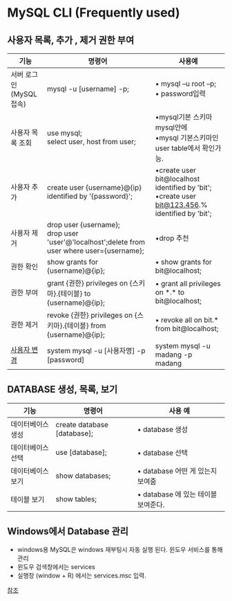 # MySQL CLI (Frequently used)



## 사용자 목록, 추가 , 제거 권한 부여

| 기능                                                         | 명령어                                                       | 사용예                                                       |
| ------------------------------------------------------------ | ------------------------------------------------------------ | ------------------------------------------------------------ |
| 서버 로그인 <br />(MySQL접속)                                | mysql -u [username] -p;                                      | • mysql –u root –p; <br />• password입력                     |
| 사용자 목록 조회                                             | use mysql;<br />select user, host from user;                 | •mysql기본 스키마 mysql안에<br />•mysql 기본스키마인 user table에서 확인가능. |
| 사용자 추가                                                  | create user {username}@{ip} identified by '{password}';      | •create user bit@localhost identified by 'bit';<br />•create user bit@123.456.% identified by 'bit'; |
| 사용자 제거                                                  | drop user {username};<br />drop user 'user'@'localhost';delete from user where user={username}; | •drop 추천                                                   |
| 권한 확인                                                    | show grants for {username}@{ip};                             | • show grants for bit@localhost;                             |
| 권한 부여                                                    | grant {권한} privileges on {스키마}.{테이블} to {username}@{ip}; | • grant all privileges on \*.\* to bit@localhost;            |
| 권한 제거                                                    | revoke {권한} privileges on {스키마}.{테이블} from {username}@{ip}; | • revoke all on bit.* from bit@localhost;                    |
| [사용자 변경](https://stackoverflow.com/questions/22811829/how-to-switch-users-on-mysql) | system mysql -u [사용자명] -p <br />[password]               | system mysql -u madang -p<br />madang                        |



## DATABASE 생성, 목록, 보기

| 기능              | 명령어                      | 사용 예                             |
| ----------------- | --------------------------- | ----------------------------------- |
| 데이터베이스 생성 | create database [database]; | • database 생성                     |
| 데이터베이스 선택 | use [database];             | • database 선택                     |
| 데이터베이스 보기 | show databases;             | • database 어떤 게 있는지 보여줌    |
| 테이블 보기       | show tables;                | • database 에 있는 테이블 보여준다. |





## Windows에서 Database 관리

* windows용 MySQL은 windows 재부팅시 자동 실행 된다. 윈도우 서비스를 통해 관리
* 윈도우 검색창에서는 services
* 실행창 (window + R) 에서는 services.msc 입력.

[참조](https://minhee0327.gitbook.io/mini-til/undefined/untitled)